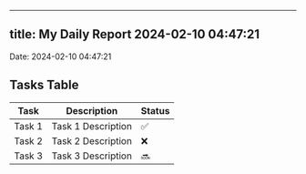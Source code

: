 
---
title: My Daily Report 2024-02-10 04:47:21
---

Date: 2024-02-10 04:47:21

## Tasks Table

| Task | Description | Status |
|------|-------------|--------|
| Task 1 | Task 1 Description | ✅ |
| Task 2 | Task 2 Description | ❌ |
| Task 3 | Task 3 Description | 🔜 |
